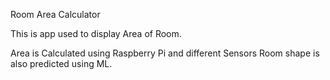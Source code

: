 Room Area Calculator

This is app used to display Area of Room.

Area is Calculated using Raspberry Pi and different Sensors
Room shape is also predicted using ML.
